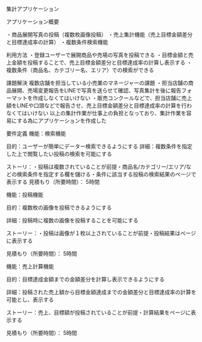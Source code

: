 集計アプリケーション

アプリケーション概要


・商品展開写真の投稿（複数枚画像投稿）
・売上集計機能（売上目標金額差分と目標達成率の計算）
・複数条件検索機能

利用方法
・登録ユーザーで展開商品や売場の写真を投稿できる
・目標金額と売上金額を投稿することで、売上目標金額差分と目標達成率の計算し表示する
・複数条件（商品名、カテゴリー名、エリア）での検索ができる

課題解決
複数店舗を担当している小売業のマネージャーの課題
・担当店舗の商品展開、売場変更報告をLINEで写真を送らせて確認、写真集計を後に報告フォーマットを作成しなくてはいけない
・販売コンクールなどで、担当店舗に売上額をLINEや口頭などで報告させ、売上目標金額差分と目標達成率の計算を行わなくてはいけない
以上の集計作業が仕事上の負担となっており、集計作業を容易にする為にアプリケーションを作成した

要件定義
機能：検索機能	
  
目的：ユーザーが簡単にデーター検索できるようにする
詳細：複数条件を指定した上で閲覧したい投稿の検索を可能にする	
  
ストーリ：・投稿は複数されていることが前提・商品名/カテゴリー/エリア/などの検索条件を指定する欄を儲ける・条件に該当する投稿の検索結果のページで表示する
見積もり（所要時間）： 5時間
 
機能：投稿機能	
 
目的：複数枚の画像を投稿できるようにする	
 
詳細：投稿時に複数の画像を投稿することを可能にする	
 
 ストーリー：・投稿は画像が１枚以上されていることが前提・投稿結果はページに表示する	
 
 見積もり（所要時間）： 5時間
 
 
機能：売上計算機能
 
目的：目標達成金額までの金額差分を計算し表示できるようにする
 
 詳細：投稿された売上額から目標金額達成までの金額差分と目標達成率の計算を可能とし、表示する
 
 ストーリー：売上、目標額が投稿されていることが前提・計算結果をページに表示する

 見積もり（所要時間）： 5時間
 
